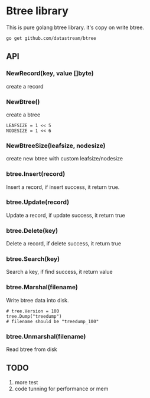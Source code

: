 # Btree library

This is pure golang btree library. it's copy on write btree.

```
go get github.com/datastream/btree
```

## API

### NewRecord(key, value []byte)

create a record

### NewBtree()

create a btree

    LEAFSIZE = 1 << 5
    NODESIZE = 1 << 6

### NewBtreeSize(leafsize, nodesize)

create new btree with custom leafsize/nodesize

### btree.Insert(record)

Insert a record, if insert success, it return true.

### btree.Update(record)

Update a record, if update success, it return true

### btree.Delete(key)

Delete a record, if delete success, it return true

### btree.Search(key)

Search a key, if find success, it return value

### btree.Marshal(filename)

Write btree data into disk.

    # tree.Version = 100
    tree.Dump("treedump")
    # filename should be "treedump_100"

### btree.Unmarshal(filename)

Read btree from disk

## TODO

1. more test
2. code tunning for performance or mem

